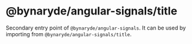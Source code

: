 # @bynaryde/angular-signals/title

Secondary entry point of `@bynaryde/angular-signals`. It can be used by importing from `@bynaryde/angular-signals/title`.
